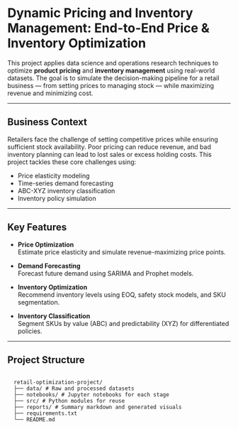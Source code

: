 # Dynamic Pricing and Inventory Management: End-to-End Price & Inventory Optimization

This project applies data science and operations research techniques to optimize **product pricing** and **inventory management** using real-world datasets. The goal is to simulate the decision-making pipeline for a retail business — from setting prices to managing stock — while maximizing revenue and minimizing cost.

---

## Business Context

Retailers face the challenge of setting competitive prices while ensuring sufficient stock availability. Poor pricing can reduce revenue, and bad inventory planning can lead to lost sales or excess holding costs. This project tackles these core challenges using:
- Price elasticity modeling
- Time-series demand forecasting
- ABC-XYZ inventory classification
- Inventory policy simulation

---

## Key Features

- **Price Optimization**  
  Estimate price elasticity and simulate revenue-maximizing price points.

- **Demand Forecasting**  
  Forecast future demand using SARIMA and Prophet models.

- **Inventory Optimization**  
  Recommend inventory levels using EOQ, safety stock models, and SKU segmentation.

- **Inventory Classification**  
  Segment SKUs by value (ABC) and predictability (XYZ) for differentiated policies.

---

## Project Structure
<pre><code>
  retail-optimization-project/ 
  ├── data/ # Raw and processed datasets 
  ├── notebooks/ # Jupyter notebooks for each stage 
  ├── src/ # Python modules for reuse 
  ├── reports/ # Summary markdown and generated visuals 
  ├── requirements.txt 
  └── README.md </code></pre>



